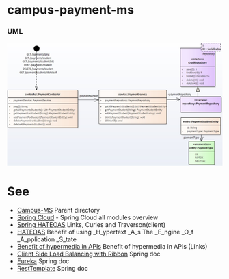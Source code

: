 # campus-payment-ms

### UML

![UML Model](https://github.com/ermalaliraj/campus-ms/blob/master/doc/payment-ms.jpg)




# See
* [Campus-MS](https://github.com/ermalaliraj/campus-ms) Parent directory
* [Spring Cloud](http://projects.spring.io/spring-cloud/) - Spring Cloud all modules overview
* [Spring HATEOAS](https://docs.spring.io/spring-hateoas/docs/current/reference/html/) Links, Curies and Traverson(client) 
* [HATEOAS](https://martinfowler.com/articles/richardsonMaturityModel.html) Benefit of using _H_ypertext _A_s The _E_ngine _O_f _A_pplication _S_tate
* [Benefit of hypermedia in APIs](http://soabits.blogspot.be/2013/12/selling-benefits-of-hypermedia.html) Benefit of hypermedia in APIs (Links)
* [Client Side Load Balancing with Ribbon](https://spring.io/guides/gs/client-side-load-balancing/) Spring doc
* [Eureka](https://spring.io/guides/gs/service-registration-and-discovery/) Spring doc 
* [RestTemplate](https://spring.io/blog/2009/03/27/rest-in-spring-3-resttemplate) Spring doc


